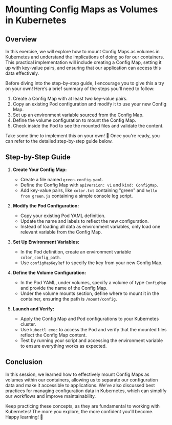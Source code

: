 # Mounting Config Maps as Volumes in Kubernetes

## Overview

In this exercise, we will explore how to mount Config Maps as volumes in Kubernetes and understand the implications of doing so for our containers. This practical implementation will include creating a Config Map, setting it up with key-value pairs, and ensuring that our application can access this data effectively.

Before diving into the step-by-step guide, I encourage you to give this a try on your own! Here’s a brief summary of the steps you'll need to follow:

1. Create a Config Map with at least two key-value pairs.
2. Copy an existing Pod configuration and modify it to use your new Config Map.
3. Set up an environment variable sourced from the Config Map.
4. Define the volume configuration to mount the Config Map.
5. Check inside the Pod to see the mounted files and validate the content.

Take some time to implement this on your own! 💪 Once you're ready, you can refer to the detailed step-by-step guide below.

## Step-by-Step Guide

1. **Create Your Config Map:**

   - Create a file named `green-config.yaml`.
   - Define the Config Map with `apiVersion: v1` and `kind: ConfigMap`.
   - Add key-value pairs, like `color.txt` containing "green" and `hello from green.js` containing a simple console log script.

2. **Modify the Pod Configuration:**

   - Copy your existing Pod YAML definition.
   - Update the name and labels to reflect the new configuration.
   - Instead of loading all data as environment variables, only load one relevant variable from the Config Map.

3. **Set Up Environment Variables:**

   - In the Pod definition, create an environment variable `color_config_path`.
   - Use `configMapKeyRef` to specify the key from your new Config Map.

4. **Define the Volume Configuration:**

   - In the Pod YAML, under volumes, specify a volume of type `ConfigMap` and provide the name of the Config Map.
   - Under the volume mounts section, define where to mount it in the container, ensuring the path is `/mount/config`.

5. **Launch and Verify:**
   - Apply the Config Map and Pod configurations to your Kubernetes cluster.
   - Use `kubectl exec` to access the Pod and verify that the mounted files reflect the Config Map content.
   - Test by running your script and accessing the environment variable to ensure everything works as expected.

## Conclusion

In this session, we learned how to effectively mount Config Maps as volumes within our containers, allowing us to separate our configuration data and make it accessible to applications. We’ve also discussed best practices for managing configuration data in Kubernetes, which can simplify our workflows and improve maintainability.

Keep practicing these concepts, as they are fundamental to working with Kubernetes! The more you explore, the more confident you'll become. Happy learning! 🚀
